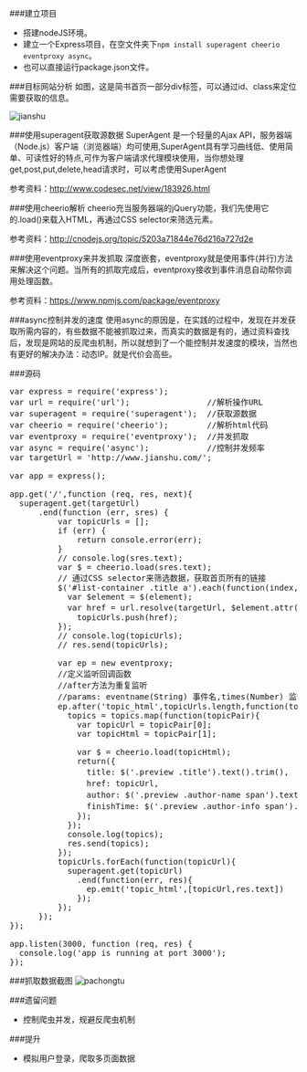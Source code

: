 
###建立项目
* 搭建nodeJS环境。
* 建立一个Express项目，在空文件夹下`npm install superagent cheerio eventproxy async`。
* 也可以直接运行package.json文件。

###目标网站分析
如图，这是简书首页一部分div标签，可以通过id、class来定位需要获取的信息。

![jianshu](http://i2.buimg.com/5ab3564dc3824933.png)

###使用superagent获取源数据
SuperAgent 是一个轻量的Ajax API，服务器端（Node.js）客户端（浏览器端）均可使用,SuperAgent具有学习曲线低、使用简单、可读性好的特点,可作为客户端请求代理模块使用，当你想处理get,post,put,delete,head请求时，可以考虑使用SuperAgent

参考资料：http://www.codesec.net/view/183926.html

###使用cheerio解析
cheerio充当服务器端的jQuery功能，我们先使用它的.load()来载入HTML，再通过CSS selector来筛选元素。

参考资料：http://cnodejs.org/topic/5203a71844e76d216a727d2e

###使用eventproxy来并发抓取
深度嵌套，eventproxy就是使用事件(并行)方法来解决这个问题。当所有的抓取完成后，eventproxy接收到事件消息自动帮你调用处理函数。

参考资料：https://www.npmjs.com/package/eventproxy

###async控制并发的速度
使用async的原因是，在实践的过程中，发现在并发获取所需内容的，有些数据不能被抓取过来，而真实的数据是有的，通过资料查找后，发现是网站的反爬虫机制，所以就想到了一个能控制并发速度的模块，当然也有更好的解决办法：动态IP。就是代价会高些。

###源码
<pre>
var express = require('express');
var url = require('url');                //解析操作URL
var superagent = require('superagent');  //获取源数据
var cheerio = require('cheerio');        //解析html代码
var eventproxy = require('eventproxy');  //并发抓取
var async = require('async');            //控制并发频率
var targetUrl = 'http://www.jianshu.com/';

var app = express();

app.get('/',function (req, res, next){
  superagent.get(targetUrl)
      .end(function (err, sres) {
          var topicUrls = [];
          if (err) {
              return console.error(err);
          }
          // console.log(sres.text);
          var $ = cheerio.load(sres.text);
          // 通过CSS selector来筛选数据，获取首页所有的链接
          $('#list-container .title a').each(function(index,element) {
            var $element = $(element);
            var href = url.resolve(targetUrl, $element.attr('href'));   //补全url地址
              topicUrls.push(href);
          });
          // console.log(topicUrls);
          // res.send(topicUrls);

          var ep = new eventproxy;
          //定义监听回调函数
          //after方法为重复监听
          //params: eventname(String) 事件名,times(Number) 监听次数, callback 回调函数
          ep.after('topic_html',topicUrls.length,function(topics){
            topics = topics.map(function(topicPair){
              var topicUrl = topicPair[0];
              var topicHtml = topicPair[1];

              var $ = cheerio.load(topicHtml);
              return({
                title: $('.preview .title').text().trim(),                      //标题
                href: topicUrl,                                                 //文章链接
                author: $('.preview .author-name span').text().trim(),          //作者
                finishTime: $('.preview .author-info span').eq(3).text().trim() //发表时间
              });
            });
            console.log(topics);
            res.send(topics);
          });
          topicUrls.forEach(function(topicUrl){
            superagent.get(topicUrl)
              .end(function(err, res){
                ep.emit('topic_html',[topicUrl,res.text])
              });
          });
      });
});

app.listen(3000, function (req, res) {
  console.log('app is running at port 3000');
});
</pre>

###抓取数据截图
![pachongtu](http://i2.buimg.com/0942549ac195d52e.png)

###遗留问题
* 控制爬虫并发，规避反爬虫机制

###提升
* 模拟用户登录，爬取多页面数据

